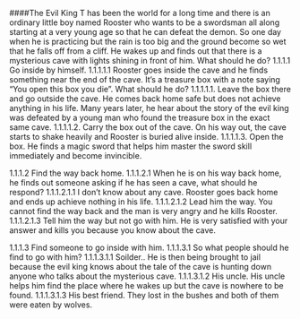 ####The Evil King T has been the world for a long time and there is an ordinary little boy named Rooster who wants to be a swordsman all along starting at a very young age so that he can defeat the demon. So one day when he is practicing but the rain is too big and the ground become so wet that he falls off from a cliff. He wakes up and finds out that there is a mysterious cave with lights shining in front of him. What should he do?
1.1.1.1	Go inside by himself.
1.1.1.1.1 Rooster goes inside the cave and he finds something near the end of the cave. It’s a treasure box with a note saying “You open this box you die”. What should he do?
1.1.1.1.1.	Leave the box there and go outside the cave.  He comes back home safe but does not achieve anything in his life. Many years later, he hear about the story of the evil king was defeated by a young man who found the treasure box in the exact same cave. 
1.1.1.1.2.	Carry the box out of the cave.  On his way out, the cave starts to shake heavily and Rooster is buried alive inside.
1.1.1.1.3.	Open the box.  He finds a magic sword that helps him master the sword skill immediately and become invincible.

1.1.1.2	Find the way back home. 
1.1.1.2.1	When he is on his way back home, he finds out someone asking if he has seen a cave, what should he respond?
1.1.1.2.1.1	I don’t know about any cave.  Rooster goes back home and ends up achieve nothing in his life.
1.1.1.2.1.2	Lead him the way.  You cannot find the way back and the man is very angry and he kills Rooster.
1.1.1.2.1.3	Tell him the way but not go with him.  He is very satisfied with your answer and kills you because you know about the cave.

1.1.1.3	Find someone to go inside with him. 
1.1.1.3.1	So what people should he find to go with him?
1.1.1.3.1.1	Soilder..  He is then being brought to jail because the evil king knows about the tale of the cave is hunting down anyone who talks about the mysterious cave.
1.1.1.3.1.2	His uncle.  His uncle helps him find the place where he wakes up but the cave is nowhere to be found.
1.1.1.3.1.3	His best friend.  They lost in the bushes and both of them were eaten by wolves. 

